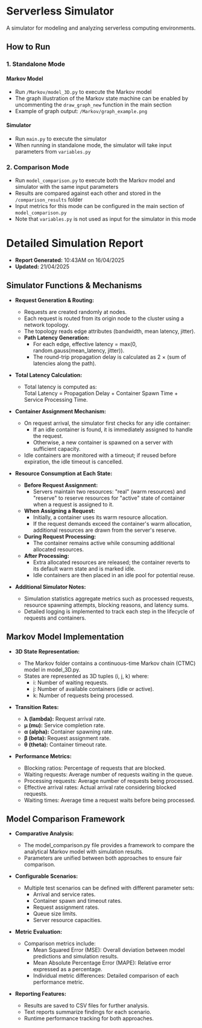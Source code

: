 # Serverless Simulator

A simulator for modeling and analyzing serverless computing environments.

## How to Run

### 1. Standalone Mode

#### Markov Model
- Run `/Markov/model_3D.py` to execute the Markov model
- The graph illustration of the Markov state machine can be enabled by uncommenting the `draw_graph_new` function in the main section
- Example of graph output: `/Markov/graph_example.png`

#### Simulator
- Run `main.py` to execute the simulator
- When running in standalone mode, the simulator will take input parameters from `variables.py`

### 2. Comparison Mode
- Run `model_comparison.py` to execute both the Markov model and simulator with the same input parameters
- Results are compared against each other and stored in the `/comparison_results` folder
- Input metrics for this mode can be configured in the main section of `model_comparison.py`
- Note that `variables.py` is not used as input for the simulator in this mode

# Detailed Simulation Report

- **Report Generated:** 10:43AM on 16/04/2025
- **Updated:** 21/04/2025

## Simulator Functions & Mechanisms

- **Request Generation & Routing:**
  - Requests are created randomly at nodes.
  - Each request is routed from its origin node to the cluster using a network topology.
  - The topology reads edge attributes (bandwidth, mean latency, jitter).
  - **Path Latency Generation:**  
    - For each edge, effective latency = max(0, random.gauss(mean_latency, jitter)).
    - The round-trip propagation delay is calculated as 2 × (sum of latencies along the path).

- **Total Latency Calculation:**
  - Total latency is computed as:  
    Total Latency = Propagation Delay + Container Spawn Time + Service Processing Time.

- **Container Assignment Mechanism:**
  - On request arrival, the simulator first checks for any idle container:
    - If an idle container is found, it is immediately assigned to handle the request.
    - Otherwise, a new container is spawned on a server with sufficient capacity.
  - Idle containers are monitored with a timeout; if reused before expiration, the idle timeout is cancelled.

- **Resource Consumption at Each State:**
  - **Before Request Assignment:**
    - Servers maintain two resources: "real" (warm resources) and "reserve" to reserve resources for "active" state of container when a request is assigned to it.
  - **When Assigning a Request:**
    - Initially, a container uses its warm resource allocation.
    - If the request demands exceed the container's warm allocation, additional resources are drawn from the server's reserve.
  - **During Request Processing:**
    - The container remains active while consuming additional allocated resources.
  - **After Processing:**
    - Extra allocated resources are released; the container reverts to its default warm state and is marked idle.
    - Idle containers are then placed in an idle pool for potential reuse.

- **Additional Simulator Notes:**
  - Simulation statistics aggregate metrics such as processed requests, resource spawning attempts, blocking reasons, and latency sums.
  - Detailed logging is implemented to track each step in the lifecycle of requests and containers.

## Markov Model Implementation

- **3D State Representation:**
  - The Markov folder contains a continuous-time Markov chain (CTMC) model in model_3D.py.
  - States are represented as 3D tuples (i, j, k) where:
    - i: Number of waiting requests.
    - j: Number of available containers (idle or active).
    - k: Number of requests being processed.
  
- **Transition Rates:**
  - **λ (lambda):** Request arrival rate.
  - **μ (mu):** Service completion rate.
  - **α (alpha):** Container spawning rate.
  - **β (beta):** Request assignment rate.
  - **θ (theta):** Container timeout rate.

- **Performance Metrics:**
  - Blocking ratios: Percentage of requests that are blocked.
  - Waiting requests: Average number of requests waiting in the queue.
  - Processing requests: Average number of requests being processed.
  - Effective arrival rates: Actual arrival rate considering blocked requests.
  - Waiting times: Average time a request waits before being processed.

## Model Comparison Framework

- **Comparative Analysis:**
  - The model_comparison.py file provides a framework to compare the analytical Markov model with simulation results.
  - Parameters are unified between both approaches to ensure fair comparison.
  
- **Configurable Scenarios:**
  - Multiple test scenarios can be defined with different parameter sets:
    - Arrival and service rates.
    - Container spawn and timeout rates.
    - Request assignment rates.
    - Queue size limits.
    - Server resource capacities.

- **Metric Evaluation:**
  - Comparison metrics include:
    - Mean Squared Error (MSE): Overall deviation between model predictions and simulation results.
    - Mean Absolute Percentage Error (MAPE): Relative error expressed as a percentage.
    - Individual metric differences: Detailed comparison of each performance metric.

- **Reporting Features:**
  - Results are saved to CSV files for further analysis.
  - Text reports summarize findings for each scenario.
  - Runtime performance tracking for both approaches.
